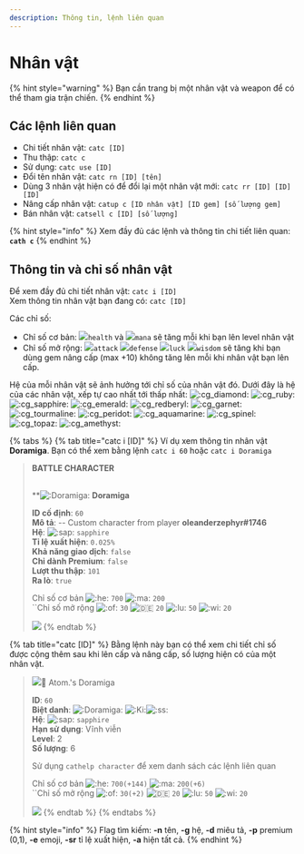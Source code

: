 ```yaml
---
description: Thông tin, lệnh liên quan
---
```


# Nhân vật

{% hint style="warning" %}
Bạn cần trang bị một nhân vật và weapon để có thể tham gia trận chiến.
{% endhint %}

## Các lệnh liên quan

* Chi tiết nhân vật: `catc [ID]`
* Thu thập: `catc c`
* Sử dụng: `catc use [ID]`
* Đổi tên nhân vật: `catc rn [ID] [tên]`
* Dùng 3 nhân vật hiện có để đổi lại một nhân vật mới: `catc rr [ID] [ID] [ID]`
* Nâng cấp nhân vật: `catup c [ID nhân vật] [ID gem] [số lượng gem]`
* Bán nhân vật: `catsell c [ID] [số lượng]`

{% hint style="info" %}
Xem đầy đủ các lệnh và thông tin chi tiết liên quan: **`cath c`**
{% endhint %}

## Thông tin và chỉ số nhân vật

Để xem đầy đủ chi tiết nhân vật: `catc i [ID]`\
Xem thông tin nhân vật bạn đang có: `catc [ID]`

Các chỉ số:

* Chỉ số cơ bản: ![](https://cdn.discordapp.com/emojis/689390995426902085.png?v=1)`health` và ![](https://cdn.discordapp.com/emojis/689390782590877728.png?v=1)`mana` sẽ tăng mỗi khi bạn lên level nhân vật
* Chỉ số mở rộng: ![](https://cdn.discordapp.com/emojis/689391538601852959.png?v=1)`attack` ![](https://cdn.discordapp.com/emojis/693700331216830474.png?v=1)`defense` ![](https://cdn.discordapp.com/emojis/689391282350588106.png?v=1)`luck` ![](https://cdn.discordapp.com/emojis/689391102100635728.png?v=1)`wisdom` sẽ tăng khi bạn dùng gem nâng cấp (max +10) không tăng lên mỗi khi nhân vật bạn lên cấp.

Hệ của mỗi nhân vật sẽ ảnh hưởng tới chỉ số của nhân vật đó. Dưới đây là hệ của các nhân vật, xếp tự cao nhất tới thấp nhất: ![:cg\_diamond:](https://cdn.discordapp.com/emojis/738724431463186464.png?v=1) ![:cg\_ruby:](https://cdn.discordapp.com/emojis/738777573953241118.png?v=1) ![:cg\_sapphire:](https://cdn.discordapp.com/emojis/738921428048674928.png?v=1) ![:cg\_emerald:](https://cdn.discordapp.com/emojis/739040196170874890.png?v=1) ![:cg\_redberyl:](https://cdn.discordapp.com/emojis/739043518126882906.png?v=1) ![:cg\_garnet:](https://cdn.discordapp.com/emojis/738778672198189166.png?v=1) ![:cg\_tourmaline:](https://cdn.discordapp.com/emojis/739036103683604612.png?v=1) ![:cg\_peridot:](https://cdn.discordapp.com/emojis/739028508579332127.png?v=1) ![:cg\_aquamarine:](https://cdn.discordapp.com/emojis/739041316608147540.png?v=1) ![:cg\_spinel:](https://cdn.discordapp.com/emojis/738724431395946577.png?v=1) ![:cg\_topaz:](https://cdn.discordapp.com/emojis/738661520388522054.png?v=1) ![:cg\_amethyst:](https://cdn.discordapp.com/emojis/738333917710516317.png?v=1)

{% tabs %}
{% tab title="catc i [ID]" %}
Ví dụ xem thông tin nhân vật **Doramiga**. Bạn có thể xem bằng lệnh `catc i 60` hoặc `catc i Doramiga`


> **BATTLE CHARACTER**
> 
>  \
> **![:Doramiga:](https://cdn.discordapp.com/emojis/805656824601903124.webp?size=40\&quality=lossless) **Doramiga**
>
> **ID cố định**: `60` \
> **Mô tả**: -- Custom character from player **oleanderzephyr#1746** \
> **Hệ**: ![:sap:](https://cdn.discordapp.com/emojis/738921428048674928.webp?size=40\&quality=lossless) `sapphire` \
> **Tỉ lệ xuất hiện**: `0.025%` \
> **Khả năng giao dịch**: `false` \
> **Chỉ dành Premium**: `false` \
> **Lượt thu thập**: `101` \
> **Ra lò**: `true`
>
> Chỉ số cơ bản ![:he:](https://cdn.discordapp.com/emojis/689390995426902085.webp?size=40\&quality=lossless) `700` ![:ma:](https://cdn.discordapp.com/emojis/689390782590877728.webp?size=40\&quality=lossless) `200`\
> ``Chỉ số mở rộng ![:of:](https://cdn.discordapp.com/emojis/689391538601852959.webp?size=40\&quality=lossless) `30` ![:de:](https://cdn.discordapp.com/emojis/693700331216830474.webp?size=40\&quality=lossless) `20` ![:lu:](https://cdn.discordapp.com/emojis/689391282350588106.webp?size=40\&quality=lossless) `50` ![:wi:](https://cdn.discordapp.com/emojis/689391102100635728.webp?size=40\&quality=lossless) `20`
>
> ![](https://images-ext-1.discordapp.net/external/-dpb4cUlXoyQ96lVkylvsR8zzj7\_UbMYHgpNxQMpWhw/https/media.discordapp.net/attachments/656198632298774528/805651584897384498/c10.png?width=180\&height=240)
{% endtab %}

{% tab title="catc [ID]" %}
Bằng lệnh này bạn có thể xem chi tiết chỉ số được cộng thêm sau khi lên cấp và nâng cấp, số lượng hiện có của một nhân vật.



> ![](https://images-ext-1.discordapp.net/external/dOmjULqxxQnfUUQgJ3To3N3hGwhSebifv8q86SVLE48/https/cdn.discordapp.com/avatars/423327141921423361/764e55505d8c943253ab32e87a96734a.webp)👾 Atom.'s Doramiga
>
> **ID**: `60` \
> **Biệt danh**: ![:Doramiga:](https://cdn.discordapp.com/emojis/805656824601903124.webp?size=40\&quality=lossless) ![:Ki:](https://cdn.discordapp.com/emojis/815836431481438218.gif?size=40\&quality=lossless)![:ss:](https://cdn.discordapp.com/emojis/815836496124182539.gif?size=40\&quality=lossless) \
> **Hệ**: ![:sap:](https://cdn.discordapp.com/emojis/738921428048674928.webp?size=40\&quality=lossless) `sapphire` \
> **Hạn sử dụng**: Vĩnh viễn \
> **Level**: 2 \
> **Số lượng**: 6&#x20;
>
> Sử dụng `cathelp character` để xem danh sách các lệnh liên quan
>
> Chỉ số cơ bản ![:he:](https://cdn.discordapp.com/emojis/689390995426902085.webp?size=40\&quality=lossless) `700(+144)` ![:ma:](https://cdn.discordapp.com/emojis/689390782590877728.webp?size=40\&quality=lossless) `200(+6)`\
> ``Chỉ số mở rộng ![:of:](https://cdn.discordapp.com/emojis/689391538601852959.webp?size=40\&quality=lossless) `30(+2)` ![:de:](https://cdn.discordapp.com/emojis/693700331216830474.webp?size=40\&quality=lossless) `20` ![:lu:](https://cdn.discordapp.com/emojis/689391282350588106.webp?size=40\&quality=lossless) `50` ![:wi:](https://cdn.discordapp.com/emojis/689391102100635728.webp?size=40\&quality=lossless) `20`
>
> [![](https://images-ext-1.discordapp.net/external/-dpb4cUlXoyQ96lVkylvsR8zzj7\_UbMYHgpNxQMpWhw/https/media.discordapp.net/attachments/656198632298774528/805651584897384498/c10.png?width=180\&height=240)](https://media.discordapp.net/attachments/656198632298774528/805651584897384498/c10.png)
{% endtab %}
{% endtabs %}



{% hint style="info" %}
Flag tìm kiếm: **-n** tên, **-g** hệ, **-d** miêu tả, **-p** premium (0,1), **-e** emoji, **-sr** tỉ lệ xuất hiện, **-a** hiện tất cả.
{% endhint %}
